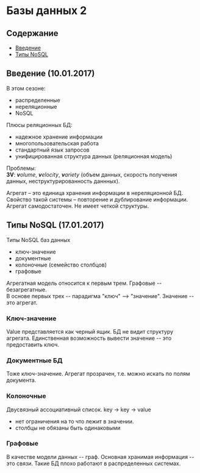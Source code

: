 # Базы данных 2


## Содержание
* [Введение](#Введение-10012017)
* [Типы NoSQL](#Типы-NoSQL-17012017)


## Введение (10.01.2017)

В этом сезоне:

* распределенные
* нереляционные
* NoSQL

Плюсы реляционных БД:

* надежное хранение информации
* многопользовательская работа
* стандартный язык запросов
* унифицированная структура данных (реляционная модель)

Проблемы:<br>
**3V**: ***v**olume*, ***v**elocity*, ***v**ariety* (объем данных, скорость получения данных, неструктурированность даннных).<br>

Агрегат – это единица хранения информации в нереляционной БД. Свойство такой системы – повторение и дублирование информации. Агрегат самодостаточен. Не имеет четкой структуры.


## Типы NoSQL (17.01.2017)

Типы NoSQL баз данных

* ключ-значение
* документные
* колоночные (семейство столбцов)
* графовые

Агрегатная модель относится к первым трем. Графовые -- безагрегатные.<br>
В основе первых трех -- парадигма "ключ" --> "значение". Значение -- это агрегат.

### Ключ-значение
Value представляется как черный ящик. БД не видит структуру агрегата. Единственная возможность вывести значение -- это предоставить ключ.

### Документные БД
Тоже ключ-значение.
Агрегат прозрачен, т.е. можно искать по полям документа.

### Колоночные
Двусвязный ассоциативный список.
key -> key -> value

* нет ограничения на то что лежит в значении.
* столбцы не обязаны быть одинаковыми

### Графовые
В качестве модели данных -- граф.
Основная хранимая информация -- это связи.
Такие БД плохо работают в распределенных системах.
